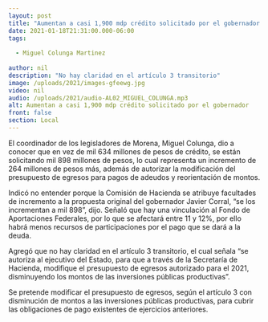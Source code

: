 ```yaml
---
layout: post
title: "Aumentan a casi 1,900 mdp crédito solicitado por el gobernador "
date: 2021-01-18T21:31:00.000-06:00
tags:
  
  - Miguel Colunga Martinez
  
author: nil
description: "No hay claridad en el artículo 3 transitorio"
image: /uploads/2021/images-gfeewg.jpg
video: nil
audio: /uploads/2021/audio-AL02_MIGUEL_COLUNGA.mp3
alt: Aumentan a casi 1,900 mdp crédito solicitado por el gobernador 
front: false
section: Local
---
```


El coordinador de los legisladores de Morena, Miguel Colunga, dio a conocer que en vez de mil 634 millones de pesos de crédito, se están solicitando mil 898 millones de pesos, lo cual representa un incremento de 264 millones de pesos más, además de autorizar la modificación del presupuesto de egresos para pagos de adeudos y reorientación de montos. 

Indicó no entender porque la Comisión de Hacienda se atribuye facultades de incremento a la propuesta original del gobernador Javier Corral, “se los incrementan a mil 898”, dijo. 
Señaló que hay una vinculación al Fondo de Aportaciones Federales, por lo que se afectará entre 11 y 12%, por ello habrá menos recursos de participaciones por el pago que se dará a la deuda. 

Agregó que no hay claridad en el artículo 3 transitorio, el cual señala “se autoriza al ejecutivo del Estado, para que a través de la Secretaría de Hacienda, modifique el presupuesto de egresos autorizado para el 2021, disminuyendo los montos de las inversiones públicas productivas”. 

Se pretende modificar el presupuesto de egresos, según el artículo 3 con disminución de montos a las inversiones públicas productivas, para cubrir las obligaciones de pago existentes de ejercicios anteriores.